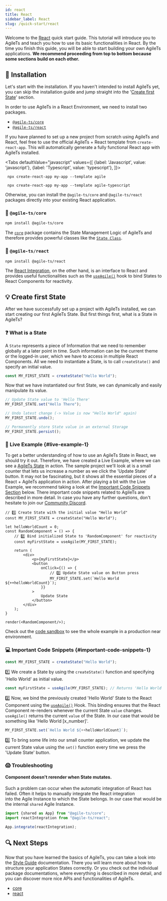 ```yaml
---
id: react
title: React
sidebar_label: React
slug: /quick-start/react
---
```


Welcome to the [React](https://www.reactjs.org) quick start guide. This tutorial will introduce you to AgileTs
and teach you how to use its basic functionalities in React.
By the time you finish this guide, you will be able to start building your own AgileTs applications.
**We recommend proceeding from top to bottom because some sections build on each other.**

## 🔽 Installation

Let's start with the installation. If you haven't intended to install AgileTs yet,
you can skip the installation guide and jump straight into the '[Create first State](#-create-first-state)' section.

In order to use AgileTs in a React Environment, we need to install two packages.
- [`@agile-ts/core`](#-agile-tscore)
- [`@agile-ts/react`](#-agile-tsreact)

If you have planned to set up a new project from scratch using AgileTs and React,
feel free to use the official AgileTs + React template from `create-react-app`.
This will automatically generate a fully functional React app with AgileTs installed.

<Tabs
defaultValue="javascript"
values={[
{label: 'Javascript', value: 'javascript'},
{label: 'Typescript', value: 'typescript'},
]}>
<TabItem value="javascript">

     npx create-react-app my-app --template agile

   </TabItem>
  <TabItem value="typescript">

     npx create-react-app my-app --template agile-typescript

  </TabItem>
</Tabs>

Otherwise, you can install the `@agile-ts/core` and `@agile-ts/react` packages directly 
into your existing React application.

### 📁 `@agile-ts/core`

```bash npm2yarn
npm install @agile-ts/core 
```
The [`core`](../packages/core/Introduction.md) package contains the State Management Logic of AgileTs
and therefore provides powerful classes like the [`State Class`](../packages/core/api/state/Introduction.md).

### 📂 `@agile-ts/react`

```bash npm2yarn
npm install @agile-ts/react 
```
The [React Integration](../packages/react/Introduction.md), on the other hand, 
is an interface to React and provides useful functionalities
such as the [`useAgile()`](../packages/react/api/Hooks.md#useagile) hook 
to bind States to React Components for reactivity.

## 💡 Create first State

After we have successfully set up a project with AgileTs installed, 
we can start creating our first AgileTs State.
But first things first, what is a State in AgileTs?

### ❓ What is a State

A `State` represents a piece of Information that we need to remember globally at a later point in time.
Such information can be the current theme or the logged-in user,
which we have to access in multiple React Components.
All we need to instantiate a State, is to call `createState()` and specify an initial value.
```ts
const MY_FIRST_STATE = createState("Hello World");
```
Now that we have instantiated our first State, 
we can dynamically and easily manipulate its value.
```ts
// Update State value to 'Hello There'
MY_FIRST_STATE.set("Hello There");

// Undo latest change (-> Value is now "Hello World" again)
MY_FIRST_STATE.undo();

// Permanently store State value in an external Storage
MY_FIRST_STATE.persist();
```


### 🔴 Live Example {#live-example-1}

To get a better understanding of how to use an AgileTs State in React, we should try it out.
Therefore, we have created a Live Example, 
where we can see a [AgileTs State](../packages/core/api/state/Introduction.md) in action.
The sample project we'll look at is a small counter 
that lets us increase a number as we click the 'Update State' button.
It may not be fascinating, 
but it shows all the essential pieces of a React + AgileTs application in action.
After playing a bit with the Live Example, 
we recommend taking a look at the [Important Code Snippets Section](#important-code-snippets-1) below.
There important code snippets related to AgileTs are described in more detail.
In case you have any further questions, 
don't hesitate to join our [Community Discord](https://discord.gg/T9GzreAwPH).
```tsx live
// 1️⃣ Create State with the initial value "Hello World"
const MY_FIRST_STATE = createState("Hello World");

let helloWorldCount = 0;
const RandomComponent = () => {
    // 2️⃣ Bind initialized State to 'RandomComponent' for reactivity
    const myFirstState = useAgile(MY_FIRST_STATE);

    return (
        <div>
            <p>{myFirstState}</p>
            <button
                onClick={() => {
                    // 3️⃣ Update State value on Button press
                    MY_FIRST_STATE.set(`Hello World ${++helloWorldCount}`);
                }}
            >
                Update State
            </button>
        </div>
    );
}

render(<RandomComponent/>);
```
Check out the [code sandbox](https://codesandbox.io/s/agilets-first-state-f12cz) 
to see the whole example in a production near environment.

### 💻 Important Code Snippets {#important-code-snippets-1}

```ts
const MY_FIRST_STATE = createState("Hello World");
```
1️⃣ We create a State by using the `createState()` function 
and specifying 'Hello World' as initial value.

```ts
const myFirstState = useAgile(MY_FIRST_STATE); // Returns 'Hello World [x_number]'
```
️2️⃣ Now, we bind the previously created 'Hello World' State to the React Component 
using the [`useAgile()`](../packages/react/api/Hooks.md#useagile) Hook.
This binding ensures that the React Component re-renders whenever the current State `value` changes.
`useAgile()` returns the current `value` of the State. 
In our case that would be something like 'Hello World [x_number]'.

```ts
MY_FIRST_STATE.set(`Hello World ${++helloWorldCount}`);
```
3️⃣ To bring some life into our small counter application,
we update the current State value using the `set()` function 
every time we press the 'Update State' button.

### 😱 Troubleshooting

#### Component doesn't rerender when State mutates.
Such a problem can occur when the automatic integration of React has failed.
Often it helps to manually integrate the React integration  
into the Agile Instance to which the State belongs. 
In our case that would be the internal `shared` Agile Instance.
```ts
import {shared as App} from "@agile-ts/core";
import reactIntegration from "@agile-ts/react";

App.integrate(reactIntegration);
```

## 🔍 Next Steps

Now that you have learned the basics of AgileTs, 
you can take a look into the [Style Guide](../main/StyleGuide.md) documentation.
There you will learn more about how to structure your application States correctly.
Or you check out the individual package documentations, 
where everything is described in more detail, 
and you can discover more nice APIs and functionalities of AgileTs.

- [core](../packages/core/Introduction.md)
- [react](../packages/react/Introduction.md)
